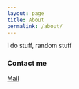 ```yaml
---
layout: page
title: About
permalink: /about/
---
```


i do stuff, random stuff

### Contact me

[Mail](mailto:info@hoss.at)
